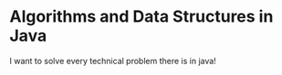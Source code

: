 # Algorithms and Data Structures in Java

I want to solve every technical problem there is in java!
